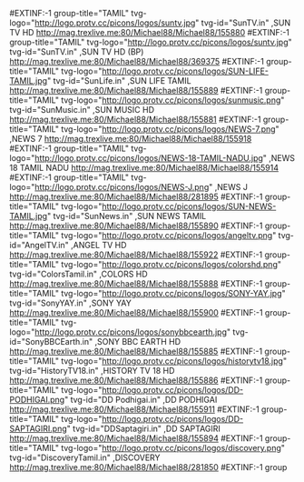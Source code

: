 #EXTINF:-1 group-title="TAMIL" tvg-logo="http://logo.protv.cc/picons/logos/suntv.jpg" tvg-id="SunTV.in" ,SUN TV HD
http://mag.trexlive.me:80/Michael88/Michael88/155880
#EXTINF:-1 group-title="TAMIL" tvg-logo="http://logo.protv.cc/picons/logos/suntv.jpg" tvg-id="SunTV.in" ,SUN TV HD (BP)
http://mag.trexlive.me:80/Michael88/Michael88/369375
#EXTINF:-1 group-title="TAMIL" tvg-logo="http://logo.protv.cc/picons/logos/SUN-LIFE-TAMIL.jpg" tvg-id="SunLife.in" ,SUN LIFE TAMIL
http://mag.trexlive.me:80/Michael88/Michael88/155889
#EXTINF:-1 group-title="TAMIL" tvg-logo="http://logo.protv.cc/picons/logos/sunmusic.png" tvg-id="SunMusic.in" ,SUN MUSIC HD
http://mag.trexlive.me:80/Michael88/Michael88/155881
#EXTINF:-1 group-title="TAMIL" tvg-logo="http://logo.protv.cc/picons/logos/NEWS-7.png" ,NEWS 7
http://mag.trexlive.me:80/Michael88/Michael88/155918
#EXTINF:-1 group-title="TAMIL" tvg-logo="http://logo.protv.cc/picons/logos/NEWS-18-TAMIL-NADU.jpg" ,NEWS 18 TAMIL NADU
http://mag.trexlive.me:80/Michael88/Michael88/155914
#EXTINF:-1 group-title="TAMIL" tvg-logo="http://logo.protv.cc/picons/logos/NEWS-J.png" ,NEWS J
http://mag.trexlive.me:80/Michael88/Michael88/281895
#EXTINF:-1 group-title="TAMIL" tvg-logo="http://logo.protv.cc/picons/logos/SUN-NEWS-TAMIL.jpg" tvg-id="SunNews.in" ,SUN NEWS TAMIL
http://mag.trexlive.me:80/Michael88/Michael88/155890
#EXTINF:-1 group-title="TAMIL" tvg-logo="http://logo.protv.cc/picons/logos/angeltv.png" tvg-id="AngelTV.in" ,ANGEL TV HD
http://mag.trexlive.me:80/Michael88/Michael88/155922
#EXTINF:-1 group-title="TAMIL" tvg-logo="http://logo.protv.cc/picons/logos/colorshd.png" tvg-id="ColorsTamil.in" ,COLORS HD
http://mag.trexlive.me:80/Michael88/Michael88/155888
#EXTINF:-1 group-title="TAMIL" tvg-logo="http://logo.protv.cc/picons/logos/SONY-YAY.jpg" tvg-id="SonyYAY.in" ,SONY YAY
http://mag.trexlive.me:80/Michael88/Michael88/155900
#EXTINF:-1 group-title="TAMIL" tvg-logo="http://logo.protv.cc/picons/logos/sonybbcearth.jpg" tvg-id="SonyBBCEarth.in" ,SONY BBC EARTH HD
http://mag.trexlive.me:80/Michael88/Michael88/155885
#EXTINF:-1 group-title="TAMIL" tvg-logo="http://logo.protv.cc/picons/logos/historytv18.jpg" tvg-id="HistoryTV18.in" ,HISTORY TV 18 HD
http://mag.trexlive.me:80/Michael88/Michael88/155886
#EXTINF:-1 group-title="TAMIL" tvg-logo="http://logo.protv.cc/picons/logos/DD-PODHIGAI.png" tvg-id="DD Podhigai.in" ,DD PODHIGAI
http://mag.trexlive.me:80/Michael88/Michael88/155911
#EXTINF:-1 group-title="TAMIL" tvg-logo="http://logo.protv.cc/picons/logos/DD-SAPTAGIRI.png" tvg-id="DDSaptagiri.in" ,DD SAPTAGIRI
http://mag.trexlive.me:80/Michael88/Michael88/155894
#EXTINF:-1 group-title="TAMIL" tvg-logo="http://logo.protv.cc/picons/logos/discovery.png" tvg-id="DiscoveryTamil.in" ,DISCOVERY
http://mag.trexlive.me:80/Michael88/Michael88/281850
#EXTINF:-1 group
